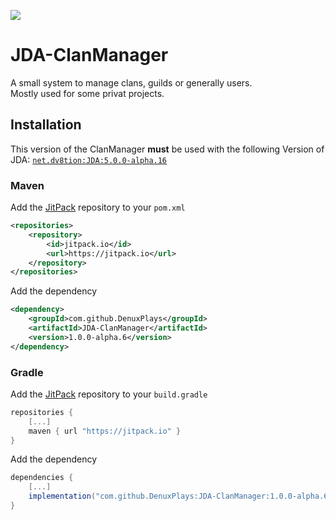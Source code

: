 [![](https://jitpack.io/v/DenuxPlays/JDA-ClanManager.svg)](https://jitpack.io/#DenuxPlays/JDA-ClanManager)
# JDA-ClanManager


A small system to manage clans, guilds or generally users.\
Mostly used for some privat projects.

## Installation
This version of the ClanManager **must** be used with the following Version of JDA: [`net.dv8tion:JDA:5.0.0-alpha.16`](https://github.com/DV8FromTheWorld/JDA/releases/tag/v5.0.0-alpha.16)

### Maven

Add the [JitPack](https://jitpack.io/) repository to your `pom.xml`
```xml
<repositories>
    <repository>
        <id>jitpack.io</id>
        <url>https://jitpack.io</url>
    </repository>
</repositories>
```

Add the dependency
```xml
<dependency> 
    <groupId>com.github.DenuxPlays</groupId> 
    <artifactId>JDA-ClanManager</artifactId> 
    <version>1.0.0-alpha.6</version> 
</dependency>
```

### Gradle

Add the [JitPack](https://jitpack.io/) repository to your `build.gradle`
```gradle
repositories { 
    [...]
    maven { url "https://jitpack.io" } 
}
```

Add the dependency
```gradle
dependencies {
    [...]
    implementation("com.github.DenuxPlays:JDA-ClanManager:1.0.0-alpha.6")
}
```